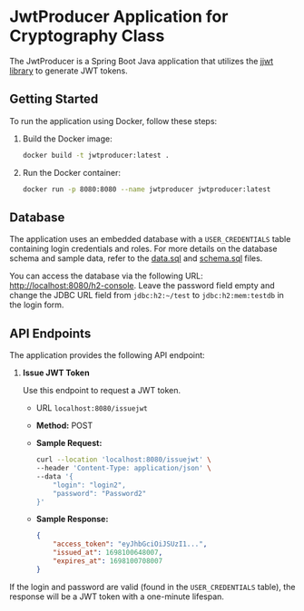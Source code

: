 # JwtProducer Application for Cryptography Class

The JwtProducer is a Spring Boot Java application that utilizes the [jjwt library](https://github.com/jwtk/jjwt) to generate JWT tokens.

## Getting Started

To run the application using Docker, follow these steps:

1. Build the Docker image:
   ```bash
   docker build -t jwtproducer:latest .
   ```

2. Run the Docker container:
   ```bash
   docker run -p 8080:8080 --name jwtproducer jwtproducer:latest
   ```

## Database

The application uses an embedded database with a `USER_CREDENTIALS` table containing login credentials and roles. For more details on the database schema and sample data, refer to the [data.sql](jwtproducer/src/main/resources/data.sql) and [schema.sql](jwtproducer/src/main/resources/schema.sql) files. 

You can access the database via the following URL: [http://localhost:8080/h2-console](http://localhost:8080/h2-console). Leave the password field empty and change the JDBC URL field from `jdbc:h2:~/test` to `jdbc:h2:mem:testdb` in the login form.

## API Endpoints

The application provides the following API endpoint:

1. **Issue JWT Token**

   Use this endpoint to request a JWT token.

   - URL `localhost:8080/issuejwt`
   - **Method:** POST
   - **Sample Request:**

     ```bash
     curl --location 'localhost:8080/issuejwt' \
     --header 'Content-Type: application/json' \
     --data '{
         "login": "login2",
         "password": "Password2"
     }'
     ```
    - **Sample Response:**
        ```json
        {
            "access_token": "eyJhbGciOiJSUzI1...",
            "issued_at": 1698100648007,
            "expires_at": 1698100708007
        }
        ```

If the login and password are valid (found in the `USER_CREDENTIALS` table), the response will be a JWT token with a one-minute lifespan.

